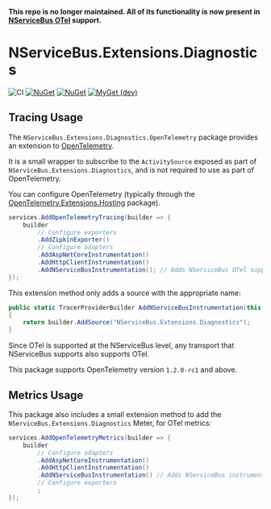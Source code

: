 **This repo is no longer maintained. All of its functionality is now present in [NServiceBus OTel](https://docs.particular.net/nservicebus/operations/opentelemetry) support.**

# NServiceBus.Extensions.Diagnostics

![CI](https://github.com/jbogard/NServiceBus.Extensions.Diagnostics.OpenTelemetry/workflows/CI/badge.svg)
[![NuGet](https://img.shields.io/nuget/dt/NServiceBus.Extensions.Diagnostics.OpenTelemetry.svg)](https://www.nuget.org/packages/NServiceBus.Extensions.Diagnostics.OpenTelemetry) 
[![NuGet](https://img.shields.io/nuget/vpre/NServiceBus.Extensions.Diagnostics.OpenTelemetry.svg)](https://www.nuget.org/packages/NServiceBus.Extensions.Diagnostics.OpenTelemetry)
[![MyGet (dev)](https://img.shields.io/myget/jbogard-ci/v/NServiceBus.Extensions.Diagnostics.OpenTelemetry.svg)](https://myget.org/gallery/jbogard-ci)

## Tracing Usage

The `NServiceBus.Extensions.Diagnostics.OpenTelemetry` package provides an extension to [OpenTelemetry](https://opentelemetry.io/).

It is a small wrapper to subscribe to the `ActivitySource` exposed as part of `NServiceBus.Extensions.Diagnostics`, and is not required to use as part of OpenTelemetry.

You can configure OpenTelemetry (typically through the [OpenTelemetry.Extensions.Hosting](https://www.nuget.org/packages/OpenTelemetry.Extensions.Hosting) package).

```csharp
services.AddOpenTelemetryTracing(builder => {
    builder
        // Configure exporters
        .AddZipkinExporter()
        // Configure adapters
        .AddAspNetCoreInstrumentation()
        .AddHttpClientInstrumentation()
        .AddNServiceBusInstrumentation(); // Adds NServiceBus OTel support
});
```

This extension method only adds a source with the appropriate name:

```csharp
public static TracerProviderBuilder AddNServiceBusInstrumentation(this TracerProviderBuilder builder)
{
    return builder.AddSource("NServiceBus.Extensions.Diagnostics");
}
```

Since OTel is supported at the NServiceBus level, any transport that NServiceBus supports also supports OTel.

This package supports OpenTelemetry version `1.2.0-rc1` and above.

## Metrics Usage

This package also includes a small extension method to add the `NServiceBus.Extensions.Diagnostics` Meter, for OTel metrics:

```csharp
services.AddOpenTelemetryMetrics(builder => {
    builder
        // Configure adapters
        .AddAspNetCoreInstrumentation()
        .AddHttpClientInstrumentation()
        .AddNServiceBusInstrumentation() // Adds NServiceBus instrumentation support
        // Configure exporters
        ; 
});
